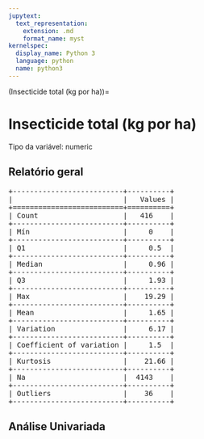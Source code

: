 ```yaml
--- 
jupytext:
  text_representation:
    extension: .md
    format_name: myst
kernelspec:
  display_name: Python 3
  language: python
  name: python3
---
```


(Insecticide total (kg por ha))= 

# Insecticide total (kg por ha)
Tipo da variável: numeric
## Relatório geral

<pre>
+--------------------------+----------+
|                          |   Values |
+==========================+==========+
| Count                    |   416    |
+--------------------------+----------+
| Mín                      |     0    |
+--------------------------+----------+
| Q1                       |     0.5  |
+--------------------------+----------+
| Median                   |     0.96 |
+--------------------------+----------+
| Q3                       |     1.93 |
+--------------------------+----------+
| Max                      |    19.29 |
+--------------------------+----------+
| Mean                     |     1.65 |
+--------------------------+----------+
| Variation                |     6.17 |
+--------------------------+----------+
| Coefficient of variation |     1.5  |
+--------------------------+----------+
| Kurtosis                 |    21.66 |
+--------------------------+----------+
| Na                       |  4143    |
+--------------------------+----------+
| Outliers                 |    36    |
+--------------------------+----------+
</pre>



## Análise Univariada

<div><script src="https://cdn.plot.ly/plotly-latest.min.js"></script><div class="plotly-graph-div" id="98109613-cc37-4a7e-a320-02c1e6999afb" style="height:370px; width:800px;"></div><script type="text/javascript">                                    window.PLOTLYENV=window.PLOTLYENV || {};                                    if (document.getElementById("98109613-cc37-4a7e-a320-02c1e6999afb")) {                    Plotly.newPlot(                        "98109613-cc37-4a7e-a320-02c1e6999afb",                        [{"boxmean": true, "boxpoints": false, "marker": {"color": "rgba(20, 36, 44, 0.7)", "outliercolor": "rgba(233, 75, 59, 1)"}, "name": "", "type": "box", "xaxis": "x", "y": [null, 1.5, null, null, null, null, 5.0, null, null, null, null, null, null, null, null, null, null, null, null, null, 0.12, null, null, null, null, 4.0, null, null, null, null, null, null, null, null, null, null, null, null, 0.06, null, null, null, null, null, null, 0.07675, null, 0.192, 0.75, null, null, null, 5.0, 0.5, 0.1, null, null, null, null, null, null, null, null, null, null, null, null, 5.0, null, null, 1.28, 0.5, 0.75, null, 0.899999999999999, 6.0, null, null, null, null, null, 0.5, null, null, null, null, null, null, null, 0.899999999999999, null, null, 0.102375, null, null, null, null, null, null, 0.000125, null, null, null, null, 0.064, null, null, null, null, null, null, null, null, null, null, 0.102375, null, null, null, null, null, null, null, null, null, 0.899999999999999, null, null, null, null, null, null, null, null, null, null, null, null, null, null, null, null, null, 0.089625, 6.1, null, 0.089625, null, null, null, 0.899999999999999, null, 0.192, null, null, null, null, null, null, 0.192, 0.899999999999999, null, 0.5, null, null, null, null, null, 0.064, 9.5, null, null, null, null, null, null, null, null, null, 0.5, null, null, null, null, null, null, 0.5, null, null, 2.6, null, null, 1.0, null, null, null, null, 1.2, null, null, null, null, null, null, null, null, null, null, null, 0.5, null, 0.5, 0.7, 0.064, null, null, null, null, 0.8, null, 2.0, null, null, null, 0.75, 6.0, null, null, null, null, null, 3.5, null, null, null, null, null, 0.7, 0.75, null, 1.0, null, null, null, null, null, null, null, 1.5, null, null, null, null, null, null, 0.899999999999999, null, null, null, null, null, 0.04, null, null, null, null, null, 7.0, 0.75, null, null, null, 4.5, null, null, null, null, null, null, null, null, null, null, null, null, null, null, null, null, null, null, null, 1.2, null, null, 0.089625, null, null, null, null, 0.8, null, 4.0, null, null, null, null, null, null, null, null, null, null, null, null, null, null, null, null, null, null, null, null, null, 0.899999999999999, null, null, null, null, null, 0.06, null, 0.899999999999999, null, null, 0.75, null, null, null, null, 5.0, null, null, 0.899999999999999, null, null, null, null, null, 0.8, null, null, 0.000125, null, null, null, null, null, null, null, null, 3.0, null, null, null, null, null, null, null, null, null, null, null, 0.64, null, null, null, null, null, null, null, null, null, null, null, null, null, 0.06, 1.2, null, null, null, null, null, 0.035, null, null, null, 0.153624999999999, null, null, 0.5, null, null, null, null, null, null, null, 0.02, null, null, null, null, null, null, 4.0, null, 0.000125, 5.0, null, null, null, null, null, 0.8, 0.07675, null, 0.5, null, null, 1.0, null, null, null, null, null, 0.5, null, null, null, null, null, null, null, null, null, 0.102375, 1.2, null, null, null, null, null, null, 3.5, 0.8, null, null, null, null, null, null, null, null, null, null, null, null, null, null, null, 0.8, null, null, null, null, null, null, null, 0.5, 0.07675, null, null, null, 0.08, null, null, null, null, 0.5, 0.102375, null, null, null, null, null, null, null, null, null, 0.5, null, 0.5, null, null, null, null, null, 0.064, null, null, null, 0.192, null, null, null, null, 1.0, null, null, null, null, null, null, 1.0, null, null, null, null, 0.153624999999999, 0.06, null, 0.07675, null, 0.5, null, null, 5.0, null, null, null, null, null, null, null, null, null, null, null, 1.0, null, null, null, null, null, null, null, null, null, null, null, null, null, null, null, null, null, null, null, 1.0, null, null, null, null, null, null, 0.5, 1.0, null, null, null, null, null, null, null, null, null, null, null, null, null, null, 0.02, null, null, 0.5, 0.02, 0.7, 0.899999999999999, null, 1.2, null, null, 0.153624999999999, null, null, null, null, null, null, 0.064, null, null, null, 0.02, null, null, null, 0.02, null, null, null, null, 0.064, null, null, null, null, null, null, null, null, null, null, null, null, null, null, 1.2, null, null, 0.75, null, null, null, null, null, 3.5, null, null, null, 0.8, 0.153624999999999, 1.1, null, null, null, null, 0.899999999999999, null, null, 1.0, null, 0.192, null, null, null, null, null, null, 0.95, 0.02, null, null, null, null, null, null, null, null, null, null, null, null, 0.55, null, null, 0.75, 0.899999999999999, null, null, null, null, null, null, null, 0.064, null, null, null, 0.899999999999999, null, null, 0.8, null, null, null, 5.0, null, null, null, null, null, null, null, 0.00599999999999999, null, null, 0.55, null, null, 1.0, null, null, null, 0.064, 0.899999999999999, null, 0.75, null, null, 5.0, null, 0.8, null, null, null, 0.8, null, null, null, null, null, null, null, null, null, null, null, null, null, null, null, null, null, null, 0.8, null, null, null, null, null, null, null, null, null, null, null, null, null, null, null, null, null, null, null, 0.5, 0.5, null, 1.1, null, 0.192, 0.000125, null, null, null, 0.75, null, null, null, 0.064, null, null, null, null, null, null, null, null, 1.5, null, 1.0, 0.5, null, null, 0.256, null, null, null, null, null, 0.05, null, null, null, null, null, 0.8, null, 6.0, null, null, null, null, 0.512, null, null, 4.0, 0.8, null, null, null, null, null, null, null, null, null, null, null, null, null, null, null, 0.064, null, null, null, null, null, null, null, null, null, null, 0.02, null, 5.0, null, null, null, null, null, null, null, null, null, null, null, null, null, 0.5, 0.75, 0.02, null, 0.899999999999999, null, null, null, null, null, null, 0.064, null, null, null, null, null, null, 1.0, null, null, null, null, 0.153624999999999, null, null, null, null, null, null, null, null, null, null, null, null, 0.899999999999999, null, null, null, null, null, null, null, null, 0.55, null, null, null, null, null, 0.153624999999999, null, null, null, null, null, null, 0.8, null, 1.0, null, 1.0, null, null, null, null, null, null, 0.6, 0.5, 0.75, null, 1.0, null, null, null, null, null, null, null, null, null, null, null, 0.55, null, null, null, null, null, null, null, null, null, null, 1.2, null, null, null, null, null, null, null, null, null, null, null, null, null, null, null, null, null, null, null, 1.2, null, 0.899999999999999, 0.000125, 2.56, null, 0.5, null, null, 0.75, 0.5, null, null, 0.05, null, null, 4.5, null, null, null, null, null, null, null, null, null, null, 0.8, null, null, null, null, null, null, null, null, null, null, null, null, null, null, 0.8, null, 0.8, null, null, null, null, null, null, null, null, null, 0.75, null, null, null, null, null, null, null, null, null, null, null, null, null, null, null, null, null, null, null, null, null, null, 0.5, null, null, null, null, null, null, null, null, null, null, null, null, null, null, null, null, null, 1.0, 6.0, 0.06, 0.064, null, 0.02, null, null, null, null, null, null, null, null, null, null, null, null, null, null, 0.8, null, null, 6.0, null, null, null, null, null, null, null, null, null, null, null, null, null, null, null, 0.000125, null, null, null, null, null, null, 0.899999999999999, null, null, 4.5, null, 0.65, null, null, null, 0.75, null, null, null, null, null, null, null, null, null, null, 0.5, null, null, null, null, null, null, null, null, null, null, null, 1.0, null, null, null, 0.5, null, null, null, null, null, null, null, null, null, null, null, null, null, null, null, null, null, null, null, null, null, 1.0, null, null, null, null, 1.2, null, null, null, null, null, 0.64, null, null, 0.899999999999999, null, null, null, null, null, 0.06, null, null, null, null, null, null, null, null, null, 0.045, null, null, null, null, null, null, null, 0.153624999999999, null, null, null, null, null, null, null, null, null, null, null, null, null, 5.0, 0.899999999999999, null, null, null, null, null, 0.02, null, null, null, null, null, null, null, null, null, 0.899999999999999, null, null, null, null, null, null, 0.000125, null, null, null, null, null, null, null, null, null, null, null, null, 5.0, null, null, null, 0.089625, null, null, null, null, null, null, null, null, null, null, null, null, null, null, 0.08, null, null, null, null, null, null, null, 0.8, null, null, 0.5, null, 0.75, null, null, null, null, null, null, null, null, null, null, null, 0.064, null, null, null, null, null, null, null, null, null, null, null, null, null, null, null, null, null, null, null, null, null, null, null, 0.064, null, null, null, null, 1.0, null, null, null, null, null, null, null, null, null, 0.899999999999999, null, null, null, null, null, null, 0.6, null, null, null, 7.0, 0.899999999999999, null, null, null, null, 1.0, null, null, 1.0, null, 0.045, null, null, null, null, null, 0.5, null, null, 6.0, null, null, null, null, null, null, null, null, null, null, null, null, null, null, null, null, null, 1.92904211484745, null, null, null, null, null, null, null, null, null, null, null, null, null, null, null, null, null, null, null, null, null, 1.92904211484745, 1.92904211484745, 1.92904211484745, null, null, null, 1.92904211484745, null, 1.92904211484745, null, 1.92904211484745, 1.92904211484745, null, 1.92904211484745, 1.92904211484745, null, null, null, 1.35032948039321, null, null, null, null, 1.92904211484745, null, 2.89356317227117, null, null, 1.92904211484745, null, 1.92904211484745, 1.92904211484745, null, null, null, null, null, null, 1.92904211484745, null, 1.7361379033627, 2.89356317227117, null, null, null, null, null, null, 1.92904211484745, 11.5742526890847, 11.5742526890847, 5.78712634454235, 4.24389265266439, 2.89356317227117, null, null, 2.89356317227117, 2.89356317227117, 2.89356317227117, 2.89356317227117, 2.89356317227117, 2.89356317227117, null, null, 2.89356317227117, 2.89356317227117, 2.89356317227117, 2.89356317227117, 0.25, null, null, null, 1.7361379033627, null, 1.7361379033627, null, null, null, null, null, null, null, null, null, null, null, null, null, 1.7361379033627, 1.7361379033627, 1.7361379033627, 1.54323369187796, null, null, null, null, null, null, null, null, null, null, null, null, null, null, null, null, 1.54323369187796, null, null, null, null, null, null, null, null, null, null, null, null, null, null, null, null, null, null, null, null, null, null, null, null, null, null, null, null, null, null, null, null, null, null, null, null, null, null, null, null, null, null, null, null, null, null, null, null, null, null, null, null, null, null, null, 1.92904211484745, null, 2.31485053781694, null, 1.54323369187796, null, null, null, null, null, null, null, null, null, null, null, null, null, 1.25, 1.25, null, null, null, null, null, null, null, null, null, null, null, null, null, null, null, null, null, 1.25, null, null, 3.75, null, null, null, null, null, null, null, null, null, 2.5, null, null, null, null, null, null, null, 2.31485053781694, 1.7361379033627, 1.83259000910507, null, 1.7361379033627, null, null, null, null, null, null, null, null, null, null, 1.63968579762033, 1.7361379033627, 1.92904211484745, 1.92904211484745, 1.92904211484745, 1.92904211484745, 1.92904211484745, null, null, null, null, null, null, null, null, null, null, null, 1.25, null, null, null, null, null, null, null, null, 1.92904211484745, null, null, 1.7361379033627, 1.7361379033627, 1.7361379033627, 1.7361379033627, null, 15.4323369187796, 18.5188043025355, null, 1.1875, 19.2904211484745, 3.8580842296949, 18.3259000910508, 5.78712634454235, 2.99154211484745, null, null, null, 1.63968579762033, 1.92904211484745, 1.92904211484745, null, null, 1.54323369187796, 1.92904211484745, null, null, null, null, null, 1.7361379033627, 1.92904211484745, null, 1.92904211484745, 1.92904211484745, 1.92904211484745, 1.92904211484745, null, null, null, 1.92904211484745, null, null, null, null, null, null, null, null, null, null, null, null, null, null, null, null, null, null, null, null, 2.5, null, null, null, null, null, null, null, null, null, null, null, null, null, 2.5, null, null, null, null, null, null, null, null, null, null, null, 1.7361379033627, null, null, null, null, 1.92904211484745, 1.92904211484745, 1.92904211484745, null, null, null, null, null, null, null, null, null, null, null, null, null, null, null, null, null, null, null, null, null, null, null, null, null, null, null, null, null, null, null, null, null, null, null, null, null, null, null, null, null, null, null, null, null, null, null, null, null, null, null, null, null, null, 1.7361379033627, null, null, null, null, null, null, null, null, 0.964521057423726, null, null, null, 1.08952105742372, null, null, null, null, null, 0.964521057423726, null, null, null, null, null, null, null, null, null, null, null, null, null, null, null, null, null, null, null, 1.7361379033627, 1.92904211484745, 1.25, null, 0.125, null, 1.92904211484745, null, null, null, null, null, null, null, null, null, 1.54323369187796, null, 1.63968579762033, 0.125, null, null, null, null, null, null, null, null, null, null, null, null, null, null, null, 0.964521057423726, 0.964521057423726, null, null, null, null, null, null, null, 0.25, null, null, null, null, 0.964521057423726, 0.964521057423726, 0.964521057423726, null, null, null, null, null, null, null, null, null, null, null, null, null, null, 0.964521057423726, null, null, null, null, null, 0.964521057423726, 0.964521057423726, null, null, null, null, null, null, null, null, null, null, null, null, null, null, null, null, null, null, null, null, null, null, null, null, null, null, 0.964521057423726, null, null, null, null, null, null, null, null, null, null, null, null, null, null, null, null, null, null, null, null, null, null, null, null, null, null, null, null, null, null, null, null, null, null, null, null, null, null, null, null, null, null, null, null, null, null, null, null, null, null, null, null, null, 1.35032948039321, 0.15, 0.15, 1.35032948039321, 1.35032948039321, 2.31485053781694, null, null, 1.7361379033627, null, null, 0.964521057423726, null, null, null, null, null, null, null, null, null, null, null, null, null, null, null, null, null, null, null, null, null, null, null, null, null, 1.7361379033627, null, null, null, null, 1.92904211484745, null, 1.92904211484745, null, null, null, null, null, null, null, null, null, null, 0.964521057423726, 1.7361379033627, null, 0.964521057423726, 0.964521057423726, null, null, null, 1.54323369187796, null, null, null, null, null, null, null, null, null, null, null, null, null, null, null, null, null, null, null, null, null, null, null, null, 1.54323369187796, null, null, 1.54323369187796, null, 1.92904211484745, 1.0, null, 1.92904211484745, 1.0, null, null, null, null, null, null, 1.54323369187796, null, null, null, null, null, 1.54323369187796, null, 1.1875, null, null, null, null, null, null, null, null, null, null, null, null, null, null, null, null, null, null, null, null, null, null, null, null, null, null, null, null, null, null, null, null, null, null, null, null, null, null, null, null, null, null, null, null, null, null, null, null, null, null, null, null, null, null, null, null, null, null, null, null, null, null, null, null, null, null, null, null, null, null, null, null, null, null, null, null, null, null, null, null, null, null, null, null, null, null, null, null, null, null, null, null, null, null, null, null, null, null, null, null, null, null, null, null, null, null, null, null, null, null, null, null, null, null, null, null, null, null, null, null, null, null, null, null, null, null, null, null, null, null, null, null, null, null, null, null, null, null, null, null, null, null, null, null, null, null, null, null, null, null, null, null, null, null, null, null, null, null, null, null, null, null, null, null, null, null, null, null, null, null, null, null, null, null, null, null, null, null, null, null, null, null, null, null, null, null, null, null, 1.54323369187796, null, null, null, null, null, null, null, null, null, null, null, null, null, null, null, null, null, null, null, null, 0.25, null, null, null, null, null, null, null, null, null, null, null, null, null, null, null, null, null, null, null, null, null, null, null, null, null, null, null, null, null, null, null, null, null, null, null, null, null, null, null, null, null, null, null, null, null, null, null, null, null, null, null, null, null, null, null, null, null, null, null, null, null, null, null, null, null, null, null, null, null, null, null, null, null, null, null, null, null, null, null, null, null, null, null, null, null, null, null, null, null, null, null, null, null, null, null, null, null, null, null, null, null, null, null, null, null, null, null, null, null, null, null, null, null, null, null, null, null, null, null, null, null, null, null, null, null, null, null, null, null, null, null, null, null, null, null, null, null, null, null, null, null, null, null, null, null, null, null, null, null, null, null, null, null, null, null, null, null, null, null, null, null, null, null, null, null, null, null, null, null, null, null, null, null, null, null, null, null, null, null, null, null, null, null, null, null, null, null, null, 1.7361379033627, null, null, null, null, null, null, null, null, null, null, null, null, null, null, null, null, null, null, null, null, null, null, null, null, null, null, null, null, null, null, null, null, null, null, null, null, null, null, null, null, null, null, null, null, null, null, 0.15, 1.54323369187796, 0.125, 0.15, 0.125, 0.15, 0.125, null, null, null, null, null, null, null, null, null, null, null, null, null, null, null, null, null, null, null, null, null, null, null, null, null, null, null, null, null, null, null, null, null, null, null, null, null, null, null, null, null, null, null, null, null, null, null, null, null, null, null, null, null, null, null, null, null, null, null, null, null, null, null, null, null, null, null, null, null, null, null, null, null, null, null, null, null, null, null, null, null, null, null, null, null, null, null, null, null, null, null, null, null, null, null, null, null, null, null, null, null, null, null, null, null, null, null, null, null, null, null, null, null, null, null, null, null, null, null, 1.7361379033627, null, null, 1.54323369187796, null, null, null, null, null, null, null, null, null, null, null, null, null, 1.63968579762033, null, null, null, null, null, null, null, null, null, null, null, null, null, null, null, null, null, null, null, null, null, null, null, null, null, null, null, null, null, null, null, null, null, null, null, null, null, null, null, null, null, null, null, null, null, null, null, null, null, null, null, null, null, null, null, null, null, null, null, null, null, null, null, null, null, null, null, null, null, null, null, null, null, null, null, null, null, null, null, null, null, null, null, null, null, null, null, null, null, null, null, null, null, null, null, null, null, null, null, null, null, null, null, null, null, null, null, null, null, null, null, null, null, null, null, null, null, null, null, null, null, null, null, null, null, null, null, null, null, null, null, null, null, null, null, null, null, null, null, null, null, null, null, null, null, null, null, null, null, null, null, null, null, null, null, null, null, null, null, null, null, null, null, null, null, null, null, null, null, null, null, null, null, null, null, null, null, null, null, null, null, null, null, null, null, null, null, null, null, null, null, null, null, null, null, null, null, null, null, null, null, 0.125, null, null, null, null, null, 0.125, 0.125, 0.125, 0.125, null, null, null, null, null, null, null, null, null, null, null, null, 1.92904211484745, null, null, null, null, null, null, null, null, null, null, null, null, null, null, null, null, null, null, null, null, null, null, null, null, null, null, null, null, null, null, null, null, null, null, null, null, null, null, null, null, null, null, null, null, null, null, null, null, null, null, null, null, null, null, null, null, null, null, null, null, null, null, null, null, null, null, null, null, null, null, null, 0.125, null, null, null, null, null, null, null, null, null, null, null, null, null, null, null, null, null, null, null, null, null, null, null, null, null, null, null, null, null, null, null, null, null, null, null, null, null, null, null, null, null, null, null, null, null, null, null, null, null, 1.7361379033627, null, null, null, null, null, null, null, null, null, 0.1375, 0.1375, null, 0.1375, 0.1375, null, null, null, null, null, 13.75, 13.75, 13.75, null, null, null, null, null, null, null, null, null, null, null, null, null, null, null, null, null, null, null, null, null, null, null, null, null, null, null, null, null, null, null, null, null, null, null, null, null, null, null, null, null, null, null, null, null, null, null, null, null, null, null, null, null, null, null, null, null, null, null, null, null, null, null, null, null, null, null, null, null, null, null, null, null, null, null, null, null, null, null, null, null, null, null, null, null, null, null, null, null, null, null, null, null, null, null, null, null, null, null, null, null, null, null, null, null, null, null, null, null, null, null, null, null, null, null, null, null, null, null, null, null, null, null, null, null, null, null, null, null, null, null, null, null, null, null, null, null, null, null, null, null, null, null, null, null, null, null, null, null, null, null, null, null, null, null, null, null, null, null, null, null, null, null, null, null, null, null, null, null, null, null, null, null, null, null, null, null, null, null, null, null, null, null, null, null, null, null, null, null, null, null, null, null, null, null, null, null, null, null, null, null, null, null, null, null, null, null, null, null, null, null, null, null, null, null, null, null, null, null, null, null, null, null, null, null, null, null, null, null, null, null, null, null, null, null, null, null, null, null, null, null, null, null, null, null, null, null, null, null, null, null, null, null, null, null, null, null, null, null, null, null, null, null, null, null, null, null, null, null, null, null, null, null, null, null, null, null, null, null, null, null, null, null, null, null, null, null, null, null, null, null, null, null, null, null, null, null, null, null, null, null, null, null, null, null, null, null, null, null, null, null, null, null, null, null, null, null, null, null, null, null, null, null, null, null, null, null, null, null, null, null, null, null, null, null, null, null, null, null, null, null, null, null, null, null, null, null, null, null, null, null, null, null, null, null, null, null, null, null, null, null, null, null, null, null, null, null, null, null, null, null, null, null, null, null, null, null, null, null, null, null, null, null, null, null, null, null, null, null, null, null, null, null, null, null, null, null, null, null, null, null, null, null, null, null, null, null, null, null, null, null, null, null, null, null, null, null, null, null, null, null, null, null, null, null, null, null, null, null, null, null, null, null, null, null, null, null, null, null, null, null, null, null, null, null, null, null, null, null, null, null, null, null, null, null, null, null, null, null, null, null, null, null, null, null, null, null, null, null, null, null, null, null, null, null, null, null, null, null, null, null, null, null, null, null, null, null, null, null, null, null, null, null, null, null, null, null, null, null, null, null, null, null, null, null, null, null, null, null, null, null, null, null, null, null, null, null, null, null, null, null, null, null, null, null, null, null, null, null, null, null, null, null, null, null, null, null, null, null, null, null, null, null, null, null, null, null, null, null, null, null, null, null, null, null, null, null, null, null, null, null, null, null, null, null, null, null, null, null, null, null, null, null, null, null, null, null, null, null, null, null, null, null, null, null, null, null, null, null, null, null, null, null, null, null, null, null, null, null, null, null, null, null, null, null, null, null, null, null, null, null, null, null, null, null, null, null, null, null, null, null, null, null, null, null, null, null, null, null, null, null, null, null, null, null, null, null, null, null, null, null, null, null, null, null, null, null, null, null, null, null, null, null, null, null, null, null, null, null, null, null, null, null, null, null, null, null, null, null, null, null, null, null, null, null, null, null, null, null, null, null, null, null, null, null, null, null, null, null, null, null, null, null, null, null, null, null, null, null, null, null, null, null, null, null, null, null, null, null, null, null, null, null, null, null, null, null, null, null, null, null, null, null, null, null, null, null, null, null, null, null, null, null, null, null, null, null, null, null, null, null, null, null, null, null, null, null, null, null, null, null, null, null, null, null, null, null, null, null, null, null, null, null, null, null, null, null, null, null, null, null, null, null, null, null, null, null, null, null, null, null, null, null, null, null, null, null, null, null, null, null, null, null, null, null, null, null, null, null, null, null, null, null, null, null, null, null, null, null, null, null, null, null, null, null, null, null, null, null, null, null, null, null, null, null, null, null, null, null, null, null, null, null, null, null, null, null, null, null, null, null, null, null, null, null, null, null, null, null, null, null, null, null, null, null, null, null, null, null, null, null, null, null, null, null, null, null, null, null, null, null, null, null, null, null, null, null, null, null, null, null, null, null, null, null, null, null, null, null, null, null, null, null, null, null, null, null, null, null, null, null, null, null, null, null, null, null, null, null, null, null, null, null, null, null, null, null, null, null, null, null, null, null, null, null, null, null, null, null, null, null, null, null, null, null, null, null, null, null, null, null, null, null, null, null, null, null, null, null, null, null, null, null, null, null, null, null, null, null, null, null, null, null, null, null, null, null, null, null, null, null, null, null, null, null, null, null, null, null, null, null, null, null, null, null, null, null, null, null, null, null, null, null, null, null, null, null, null, null, null, null, null, null, null, null, null, null, null, null, null, null, null, null, null, null, null, null, null, null, null, null, null, null, null, null, null, null, null, null, null, null, null, null, null, null, null, null, null, null, null, null, null, null, null, null, null, null, null, null, null, null, null, null, null, null, null, null, null, null, null, null, null, null, null, null, null, null, null, null, null, null, null, null, null, null, null, null, null, null, null, null, null, null, null, null, null, null, null, null, null, null, null, null, null, null, null, null, null, null, null, null, null, null, null, null, null, null, null, null, null, null, null, null, null, null, null, null, null, null, null, null, null, null, null, null, null, null, null, null, null, null, null, null, null, null, null, null, null, null, null, null, null, null, null, null, null, null, null, null, null, null, null, null, null, null, null, null, null, null, null, null, null, null, null, null, null, null, null, null, null, null, null, null, null, null, null, null, null, null, null, null, null, null, null, null, null, null, null, null, null, null, null, null, null, null, null, null, null, null, null, null, null, null, null, null, null, null, null, null, null, null, null, null, null, null, null, null, null, null, null, null, null, null, null, null, null, null, null, null, null, null, null, null, null, null, null, null, null, null, null, null, null, null, null, null, null, null, null, null, null, null, null, null, null, null, null, null, null, null, null, null, null, null, null, null, null, null, null, null, null, null, null, null, null, null, null, null, null, null, null, null, null, null, null, null, null, null, null, null, null, null, null, null, null, null, null, null, null, null, null, null, null, null, null, null, null, null, null, null, null, null, null, null, null, null, null, null, null, null, null, null, null, null, null, null, null, null, null, null, null, null, null, null, null, null, null, null, null, null, null, null, null, null, null, null, null, null, null, null, null, null, null, null, null, null, null, null, null, null, null, null, null, null, null, null, null, null, null, null, null, null, null, null, null, null, null, null, null, null, null, null, null, null, null, null, null, null, null, null, null, null, null, null, null, null, null, null, null, null, null, null, null, null, null, null, null, null, null, null, null, null, null, null, null, null, null, null, null, null, null, null, null, null, null, null, null, null, null, null, null, null, null, null, null, null, null, null, null, null, null, null, null, null, null, null, null, null, null, null, null, null], "yaxis": "y"}, {"marker": {"color": "rgba(20, 36, 44, 0.7)"}, "name": "", "points": false, "type": "violin", "xaxis": "x2", "y": [null, 1.5, null, null, null, null, 5.0, null, null, null, null, null, null, null, null, null, null, null, null, null, 0.12, null, null, null, null, 4.0, null, null, null, null, null, null, null, null, null, null, null, null, 0.06, null, null, null, null, null, null, 0.07675, null, 0.192, 0.75, null, null, null, 5.0, 0.5, 0.1, null, null, null, null, null, null, null, null, null, null, null, null, 5.0, null, null, 1.28, 0.5, 0.75, null, 0.899999999999999, 6.0, null, null, null, null, null, 0.5, null, null, null, null, null, null, null, 0.899999999999999, null, null, 0.102375, null, null, null, null, null, null, 0.000125, null, null, null, null, 0.064, null, null, null, null, null, null, null, null, null, null, 0.102375, null, null, null, null, null, null, null, null, null, 0.899999999999999, null, null, null, null, null, null, null, null, null, null, null, null, null, null, null, null, null, 0.089625, 6.1, null, 0.089625, null, null, null, 0.899999999999999, null, 0.192, null, null, null, null, null, null, 0.192, 0.899999999999999, null, 0.5, null, null, null, null, null, 0.064, 9.5, null, null, null, null, null, null, null, null, null, 0.5, null, null, null, null, null, null, 0.5, null, null, 2.6, null, null, 1.0, null, null, null, null, 1.2, null, null, null, null, null, null, null, null, null, null, null, 0.5, null, 0.5, 0.7, 0.064, null, null, null, null, 0.8, null, 2.0, null, null, null, 0.75, 6.0, null, null, null, null, null, 3.5, null, null, null, null, null, 0.7, 0.75, null, 1.0, null, null, null, null, null, null, null, 1.5, null, null, null, null, null, null, 0.899999999999999, null, null, null, null, null, 0.04, null, null, null, null, null, 7.0, 0.75, null, null, null, 4.5, null, null, null, null, null, null, null, null, null, null, null, null, null, null, null, null, null, null, null, 1.2, null, null, 0.089625, null, null, null, null, 0.8, null, 4.0, null, null, null, null, null, null, null, null, null, null, null, null, null, null, null, null, null, null, null, null, null, 0.899999999999999, null, null, null, null, null, 0.06, null, 0.899999999999999, null, null, 0.75, null, null, null, null, 5.0, null, null, 0.899999999999999, null, null, null, null, null, 0.8, null, null, 0.000125, null, null, null, null, null, null, null, null, 3.0, null, null, null, null, null, null, null, null, null, null, null, 0.64, null, null, null, null, null, null, null, null, null, null, null, null, null, 0.06, 1.2, null, null, null, null, null, 0.035, null, null, null, 0.153624999999999, null, null, 0.5, null, null, null, null, null, null, null, 0.02, null, null, null, null, null, null, 4.0, null, 0.000125, 5.0, null, null, null, null, null, 0.8, 0.07675, null, 0.5, null, null, 1.0, null, null, null, null, null, 0.5, null, null, null, null, null, null, null, null, null, 0.102375, 1.2, null, null, null, null, null, null, 3.5, 0.8, null, null, null, null, null, null, null, null, null, null, null, null, null, null, null, 0.8, null, null, null, null, null, null, null, 0.5, 0.07675, null, null, null, 0.08, null, null, null, null, 0.5, 0.102375, null, null, null, null, null, null, null, null, null, 0.5, null, 0.5, null, null, null, null, null, 0.064, null, null, null, 0.192, null, null, null, null, 1.0, null, null, null, null, null, null, 1.0, null, null, null, null, 0.153624999999999, 0.06, null, 0.07675, null, 0.5, null, null, 5.0, null, null, null, null, null, null, null, null, null, null, null, 1.0, null, null, null, null, null, null, null, null, null, null, null, null, null, null, null, null, null, null, null, 1.0, null, null, null, null, null, null, 0.5, 1.0, null, null, null, null, null, null, null, null, null, null, null, null, null, null, 0.02, null, null, 0.5, 0.02, 0.7, 0.899999999999999, null, 1.2, null, null, 0.153624999999999, null, null, null, null, null, null, 0.064, null, null, null, 0.02, null, null, null, 0.02, null, null, null, null, 0.064, null, null, null, null, null, null, null, null, null, null, null, null, null, null, 1.2, null, null, 0.75, null, null, null, null, null, 3.5, null, null, null, 0.8, 0.153624999999999, 1.1, null, null, null, null, 0.899999999999999, null, null, 1.0, null, 0.192, null, null, null, null, null, null, 0.95, 0.02, null, null, null, null, null, null, null, null, null, null, null, null, 0.55, null, null, 0.75, 0.899999999999999, null, null, null, null, null, null, null, 0.064, null, null, null, 0.899999999999999, null, null, 0.8, null, null, null, 5.0, null, null, null, null, null, null, null, 0.00599999999999999, null, null, 0.55, null, null, 1.0, null, null, null, 0.064, 0.899999999999999, null, 0.75, null, null, 5.0, null, 0.8, null, null, null, 0.8, null, null, null, null, null, null, null, null, null, null, null, null, null, null, null, null, null, null, 0.8, null, null, null, null, null, null, null, null, null, null, null, null, null, null, null, null, null, null, null, 0.5, 0.5, null, 1.1, null, 0.192, 0.000125, null, null, null, 0.75, null, null, null, 0.064, null, null, null, null, null, null, null, null, 1.5, null, 1.0, 0.5, null, null, 0.256, null, null, null, null, null, 0.05, null, null, null, null, null, 0.8, null, 6.0, null, null, null, null, 0.512, null, null, 4.0, 0.8, null, null, null, null, null, null, null, null, null, null, null, null, null, null, null, 0.064, null, null, null, null, null, null, null, null, null, null, 0.02, null, 5.0, null, null, null, null, null, null, null, null, null, null, null, null, null, 0.5, 0.75, 0.02, null, 0.899999999999999, null, null, null, null, null, null, 0.064, null, null, null, null, null, null, 1.0, null, null, null, null, 0.153624999999999, null, null, null, null, null, null, null, null, null, null, null, null, 0.899999999999999, null, null, null, null, null, null, null, null, 0.55, null, null, null, null, null, 0.153624999999999, null, null, null, null, null, null, 0.8, null, 1.0, null, 1.0, null, null, null, null, null, null, 0.6, 0.5, 0.75, null, 1.0, null, null, null, null, null, null, null, null, null, null, null, 0.55, null, null, null, null, null, null, null, null, null, null, 1.2, null, null, null, null, null, null, null, null, null, null, null, null, null, null, null, null, null, null, null, 1.2, null, 0.899999999999999, 0.000125, 2.56, null, 0.5, null, null, 0.75, 0.5, null, null, 0.05, null, null, 4.5, null, null, null, null, null, null, null, null, null, null, 0.8, null, null, null, null, null, null, null, null, null, null, null, null, null, null, 0.8, null, 0.8, null, null, null, null, null, null, null, null, null, 0.75, null, null, null, null, null, null, null, null, null, null, null, null, null, null, null, null, null, null, null, null, null, null, 0.5, null, null, null, null, null, null, null, null, null, null, null, null, null, null, null, null, null, 1.0, 6.0, 0.06, 0.064, null, 0.02, null, null, null, null, null, null, null, null, null, null, null, null, null, null, 0.8, null, null, 6.0, null, null, null, null, null, null, null, null, null, null, null, null, null, null, null, 0.000125, null, null, null, null, null, null, 0.899999999999999, null, null, 4.5, null, 0.65, null, null, null, 0.75, null, null, null, null, null, null, null, null, null, null, 0.5, null, null, null, null, null, null, null, null, null, null, null, 1.0, null, null, null, 0.5, null, null, null, null, null, null, null, null, null, null, null, null, null, null, null, null, null, null, null, null, null, 1.0, null, null, null, null, 1.2, null, null, null, null, null, 0.64, null, null, 0.899999999999999, null, null, null, null, null, 0.06, null, null, null, null, null, null, null, null, null, 0.045, null, null, null, null, null, null, null, 0.153624999999999, null, null, null, null, null, null, null, null, null, null, null, null, null, 5.0, 0.899999999999999, null, null, null, null, null, 0.02, null, null, null, null, null, null, null, null, null, 0.899999999999999, null, null, null, null, null, null, 0.000125, null, null, null, null, null, null, null, null, null, null, null, null, 5.0, null, null, null, 0.089625, null, null, null, null, null, null, null, null, null, null, null, null, null, null, 0.08, null, null, null, null, null, null, null, 0.8, null, null, 0.5, null, 0.75, null, null, null, null, null, null, null, null, null, null, null, 0.064, null, null, null, null, null, null, null, null, null, null, null, null, null, null, null, null, null, null, null, null, null, null, null, 0.064, null, null, null, null, 1.0, null, null, null, null, null, null, null, null, null, 0.899999999999999, null, null, null, null, null, null, 0.6, null, null, null, 7.0, 0.899999999999999, null, null, null, null, 1.0, null, null, 1.0, null, 0.045, null, null, null, null, null, 0.5, null, null, 6.0, null, null, null, null, null, null, null, null, null, null, null, null, null, null, null, null, null, 1.92904211484745, null, null, null, null, null, null, null, null, null, null, null, null, null, null, null, null, null, null, null, null, null, 1.92904211484745, 1.92904211484745, 1.92904211484745, null, null, null, 1.92904211484745, null, 1.92904211484745, null, 1.92904211484745, 1.92904211484745, null, 1.92904211484745, 1.92904211484745, null, null, null, 1.35032948039321, null, null, null, null, 1.92904211484745, null, 2.89356317227117, null, null, 1.92904211484745, null, 1.92904211484745, 1.92904211484745, null, null, null, null, null, null, 1.92904211484745, null, 1.7361379033627, 2.89356317227117, null, null, null, null, null, null, 1.92904211484745, 11.5742526890847, 11.5742526890847, 5.78712634454235, 4.24389265266439, 2.89356317227117, null, null, 2.89356317227117, 2.89356317227117, 2.89356317227117, 2.89356317227117, 2.89356317227117, 2.89356317227117, null, null, 2.89356317227117, 2.89356317227117, 2.89356317227117, 2.89356317227117, 0.25, null, null, null, 1.7361379033627, null, 1.7361379033627, null, null, null, null, null, null, null, null, null, null, null, null, null, 1.7361379033627, 1.7361379033627, 1.7361379033627, 1.54323369187796, null, null, null, null, null, null, null, null, null, null, null, null, null, null, null, null, 1.54323369187796, null, null, null, null, null, null, null, null, null, null, null, null, null, null, null, null, null, null, null, null, null, null, null, null, null, null, null, null, null, null, null, null, null, null, null, null, null, null, null, null, null, null, null, null, null, null, null, null, null, null, null, null, null, null, null, 1.92904211484745, null, 2.31485053781694, null, 1.54323369187796, null, null, null, null, null, null, null, null, null, null, null, null, null, 1.25, 1.25, null, null, null, null, null, null, null, null, null, null, null, null, null, null, null, null, null, 1.25, null, null, 3.75, null, null, null, null, null, null, null, null, null, 2.5, null, null, null, null, null, null, null, 2.31485053781694, 1.7361379033627, 1.83259000910507, null, 1.7361379033627, null, null, null, null, null, null, null, null, null, null, 1.63968579762033, 1.7361379033627, 1.92904211484745, 1.92904211484745, 1.92904211484745, 1.92904211484745, 1.92904211484745, null, null, null, null, null, null, null, null, null, null, null, 1.25, null, null, null, null, null, null, null, null, 1.92904211484745, null, null, 1.7361379033627, 1.7361379033627, 1.7361379033627, 1.7361379033627, null, 15.4323369187796, 18.5188043025355, null, 1.1875, 19.2904211484745, 3.8580842296949, 18.3259000910508, 5.78712634454235, 2.99154211484745, null, null, null, 1.63968579762033, 1.92904211484745, 1.92904211484745, null, null, 1.54323369187796, 1.92904211484745, null, null, null, null, null, 1.7361379033627, 1.92904211484745, null, 1.92904211484745, 1.92904211484745, 1.92904211484745, 1.92904211484745, null, null, null, 1.92904211484745, null, null, null, null, null, null, null, null, null, null, null, null, null, null, null, null, null, null, null, null, 2.5, null, null, null, null, null, null, null, null, null, null, null, null, null, 2.5, null, null, null, null, null, null, null, null, null, null, null, 1.7361379033627, null, null, null, null, 1.92904211484745, 1.92904211484745, 1.92904211484745, null, null, null, null, null, null, null, null, null, null, null, null, null, null, null, null, null, null, null, null, null, null, null, null, null, null, null, null, null, null, null, null, null, null, null, null, null, null, null, null, null, null, null, null, null, null, null, null, null, null, null, null, null, null, 1.7361379033627, null, null, null, null, null, null, null, null, 0.964521057423726, null, null, null, 1.08952105742372, null, null, null, null, null, 0.964521057423726, null, null, null, null, null, null, null, null, null, null, null, null, null, null, null, null, null, null, null, 1.7361379033627, 1.92904211484745, 1.25, null, 0.125, null, 1.92904211484745, null, null, null, null, null, null, null, null, null, 1.54323369187796, null, 1.63968579762033, 0.125, null, null, null, null, null, null, null, null, null, null, null, null, null, null, null, 0.964521057423726, 0.964521057423726, null, null, null, null, null, null, null, 0.25, null, null, null, null, 0.964521057423726, 0.964521057423726, 0.964521057423726, null, null, null, null, null, null, null, null, null, null, null, null, null, null, 0.964521057423726, null, null, null, null, null, 0.964521057423726, 0.964521057423726, null, null, null, null, null, null, null, null, null, null, null, null, null, null, null, null, null, null, null, null, null, null, null, null, null, null, 0.964521057423726, null, null, null, null, null, null, null, null, null, null, null, null, null, null, null, null, null, null, null, null, null, null, null, null, null, null, null, null, null, null, null, null, null, null, null, null, null, null, null, null, null, null, null, null, null, null, null, null, null, null, null, null, null, 1.35032948039321, 0.15, 0.15, 1.35032948039321, 1.35032948039321, 2.31485053781694, null, null, 1.7361379033627, null, null, 0.964521057423726, null, null, null, null, null, null, null, null, null, null, null, null, null, null, null, null, null, null, null, null, null, null, null, null, null, 1.7361379033627, null, null, null, null, 1.92904211484745, null, 1.92904211484745, null, null, null, null, null, null, null, null, null, null, 0.964521057423726, 1.7361379033627, null, 0.964521057423726, 0.964521057423726, null, null, null, 1.54323369187796, null, null, null, null, null, null, null, null, null, null, null, null, null, null, null, null, null, null, null, null, null, null, null, null, 1.54323369187796, null, null, 1.54323369187796, null, 1.92904211484745, 1.0, null, 1.92904211484745, 1.0, null, null, null, null, null, null, 1.54323369187796, null, null, null, null, null, 1.54323369187796, null, 1.1875, null, null, null, null, null, null, null, null, null, null, null, null, null, null, null, null, null, null, null, null, null, null, null, null, null, null, null, null, null, null, null, null, null, null, null, null, null, null, null, null, null, null, null, null, null, null, null, null, null, null, null, null, null, null, null, null, null, null, null, null, null, null, null, null, null, null, null, null, null, null, null, null, null, null, null, null, null, null, null, null, null, null, null, null, null, null, null, null, null, null, null, null, null, null, null, null, null, null, null, null, null, null, null, null, null, null, null, null, null, null, null, null, null, null, null, null, null, null, null, null, null, null, null, null, null, null, null, null, null, null, null, null, null, null, null, null, null, null, null, null, null, null, null, null, null, null, null, null, null, null, null, null, null, null, null, null, null, null, null, null, null, null, null, null, null, null, null, null, null, null, null, null, null, null, null, null, null, null, null, null, null, null, null, null, null, null, null, null, 1.54323369187796, null, null, null, null, null, null, null, null, null, null, null, null, null, null, null, null, null, null, null, null, 0.25, null, null, null, null, null, null, null, null, null, null, null, null, null, null, null, null, null, null, null, null, null, null, null, null, null, null, null, null, null, null, null, null, null, null, null, null, null, null, null, null, null, null, null, null, null, null, null, null, null, null, null, null, null, null, null, null, null, null, null, null, null, null, null, null, null, null, null, null, null, null, null, null, null, null, null, null, null, null, null, null, null, null, null, null, null, null, null, null, null, null, null, null, null, null, null, null, null, null, null, null, null, null, null, null, null, null, null, null, null, null, null, null, null, null, null, null, null, null, null, null, null, null, null, null, null, null, null, null, null, null, null, null, null, null, null, null, null, null, null, null, null, null, null, null, null, null, null, null, null, null, null, null, null, null, null, null, null, null, null, null, null, null, null, null, null, null, null, null, null, null, null, null, null, null, null, null, null, null, null, null, null, null, null, null, null, null, null, null, 1.7361379033627, null, null, null, null, null, null, null, null, null, null, null, null, null, null, null, null, null, null, null, null, null, null, null, null, null, null, null, null, null, null, null, null, null, null, null, null, null, null, null, null, null, null, null, null, null, null, 0.15, 1.54323369187796, 0.125, 0.15, 0.125, 0.15, 0.125, null, null, null, null, null, null, null, null, null, null, null, null, null, null, null, null, null, null, null, null, null, null, null, null, null, null, null, null, null, null, null, null, null, null, null, null, null, null, null, null, null, null, null, null, null, null, null, null, null, null, null, null, null, null, null, null, null, null, null, null, null, null, null, null, null, null, null, null, null, null, null, null, null, null, null, null, null, null, null, null, null, null, null, null, null, null, null, null, null, null, null, null, null, null, null, null, null, null, null, null, null, null, null, null, null, null, null, null, null, null, null, null, null, null, null, null, null, null, null, 1.7361379033627, null, null, 1.54323369187796, null, null, null, null, null, null, null, null, null, null, null, null, null, 1.63968579762033, null, null, null, null, null, null, null, null, null, null, null, null, null, null, null, null, null, null, null, null, null, null, null, null, null, null, null, null, null, null, null, null, null, null, null, null, null, null, null, null, null, null, null, null, null, null, null, null, null, null, null, null, null, null, null, null, null, null, null, null, null, null, null, null, null, null, null, null, null, null, null, null, null, null, null, null, null, null, null, null, null, null, null, null, null, null, null, null, null, null, null, null, null, null, null, null, null, null, null, null, null, null, null, null, null, null, null, null, null, null, null, null, null, null, null, null, null, null, null, null, null, null, null, null, null, null, null, null, null, null, null, null, null, null, null, null, null, null, null, null, null, null, null, null, null, null, null, null, null, null, null, null, null, null, null, null, null, null, null, null, null, null, null, null, null, null, null, null, null, null, null, null, null, null, null, null, null, null, null, null, null, null, null, null, null, null, null, null, null, null, null, null, null, null, null, null, null, null, null, null, null, 0.125, null, null, null, null, null, 0.125, 0.125, 0.125, 0.125, null, null, null, null, null, null, null, null, null, null, null, null, 1.92904211484745, null, null, null, null, null, null, null, null, null, null, null, null, null, null, null, null, null, null, null, null, null, null, null, null, null, null, null, null, null, null, null, null, null, null, null, null, null, null, null, null, null, null, null, null, null, null, null, null, null, null, null, null, null, null, null, null, null, null, null, null, null, null, null, null, null, null, null, null, null, null, null, 0.125, null, null, null, null, null, null, null, null, null, null, null, null, null, null, null, null, null, null, null, null, null, null, null, null, null, null, null, null, null, null, null, null, null, null, null, null, null, null, null, null, null, null, null, null, null, null, null, null, null, 1.7361379033627, null, null, null, null, null, null, null, null, null, 0.1375, 0.1375, null, 0.1375, 0.1375, null, null, null, null, null, 13.75, 13.75, 13.75, null, null, null, null, null, null, null, null, null, null, null, null, null, null, null, null, null, null, null, null, null, null, null, null, null, null, null, null, null, null, null, null, null, null, null, null, null, null, null, null, null, null, null, null, null, null, null, null, null, null, null, null, null, null, null, null, null, null, null, null, null, null, null, null, null, null, null, null, null, null, null, null, null, null, null, null, null, null, null, null, null, null, null, null, null, null, null, null, null, null, null, null, null, null, null, null, null, null, null, null, null, null, null, null, null, null, null, null, null, null, null, null, null, null, null, null, null, null, null, null, null, null, null, null, null, null, null, null, null, null, null, null, null, null, null, null, null, null, null, null, null, null, null, null, null, null, null, null, null, null, null, null, null, null, null, null, null, null, null, null, null, null, null, null, null, null, null, null, null, null, null, null, null, null, null, null, null, null, null, null, null, null, null, null, null, null, null, null, null, null, null, null, null, null, null, null, null, null, null, null, null, null, null, null, null, null, null, null, null, null, null, null, null, null, null, null, null, null, null, null, null, null, null, null, null, null, null, null, null, null, null, null, null, null, null, null, null, null, null, null, null, null, null, null, null, null, null, null, null, null, null, null, null, null, null, null, null, null, null, null, null, null, null, null, null, null, null, null, null, null, null, null, null, null, null, null, null, null, null, null, null, null, null, null, null, null, null, null, null, null, null, null, null, null, null, null, null, null, null, null, null, null, null, null, null, null, null, null, null, null, null, null, null, null, null, null, null, null, null, null, null, null, null, null, null, null, null, null, null, null, null, null, null, null, null, null, null, null, null, null, null, null, null, null, null, null, null, null, null, null, null, null, null, null, null, null, null, null, null, null, null, null, null, null, null, null, null, null, null, null, null, null, null, null, null, null, null, null, null, null, null, null, null, null, null, null, null, null, null, null, null, null, null, null, null, null, null, null, null, null, null, null, null, null, null, null, null, null, null, null, null, null, null, null, null, null, null, null, null, null, null, null, null, null, null, null, null, null, null, null, null, null, null, null, null, null, null, null, null, null, null, null, null, null, null, null, null, null, null, null, null, null, null, null, null, null, null, null, null, null, null, null, null, null, null, null, null, null, null, null, null, null, null, null, null, null, null, null, null, null, null, null, null, null, null, null, null, null, null, null, null, null, null, null, null, null, null, null, null, null, null, null, null, null, null, null, null, null, null, null, null, null, null, null, null, null, null, null, null, null, null, null, null, null, null, null, null, null, null, null, null, null, null, null, null, null, null, null, null, null, null, null, null, null, null, null, null, null, null, null, null, null, null, null, null, null, null, null, null, null, null, null, null, null, null, null, null, null, null, null, null, null, null, null, null, null, null, null, null, null, null, null, null, null, null, null, null, null, null, null, null, null, null, null, null, null, null, null, null, null, null, null, null, null, null, null, null, null, null, null, null, null, null, null, null, null, null, null, null, null, null, null, null, null, null, null, null, null, null, null, null, null, null, null, null, null, null, null, null, null, null, null, null, null, null, null, null, null, null, null, null, null, null, null, null, null, null, null, null, null, null, null, null, null, null, null, null, null, null, null, null, null, null, null, null, null, null, null, null, null, null, null, null, null, null, null, null, null, null, null, null, null, null, null, null, null, null, null, null, null, null, null, null, null, null, null, null, null, null, null, null, null, null, null, null, null, null, null, null, null, null, null, null, null, null, null, null, null, null, null, null, null, null, null, null, null, null, null, null, null, null, null, null, null, null, null, null, null, null, null, null, null, null, null, null, null, null, null, null, null, null, null, null, null, null, null, null, null, null, null, null, null, null, null, null, null, null, null, null, null, null, null, null, null, null, null, null, null, null, null, null, null, null, null, null, null, null, null, null, null, null, null, null, null, null, null, null, null, null, null, null, null, null, null, null, null, null, null, null, null, null, null, null, null, null, null, null, null, null, null, null, null, null, null, null, null, null, null, null, null, null, null, null, null, null, null, null, null, null, null, null, null, null, null, null, null, null, null, null, null, null, null, null, null, null, null, null, null, null, null, null, null, null, null, null, null, null, null, null, null, null, null, null, null, null, null, null, null, null, null, null, null, null, null, null, null, null, null, null, null, null, null, null, null, null, null, null, null, null, null, null, null, null, null, null, null, null, null, null, null, null, null, null, null, null, null, null, null, null, null, null, null, null, null, null, null, null, null, null, null, null, null, null, null, null, null, null, null, null, null, null, null, null, null, null, null, null, null, null, null, null, null, null, null, null, null, null, null, null, null, null, null, null, null, null, null, null, null, null, null, null, null, null, null, null, null, null, null, null, null, null, null, null, null, null, null, null, null, null, null, null, null, null, null, null, null, null, null, null, null, null, null, null, null, null, null, null, null, null, null, null, null, null, null, null, null, null, null, null, null, null, null, null, null, null, null, null, null, null, null, null, null, null, null, null, null, null, null, null, null, null, null, null, null, null, null, null, null, null, null, null, null, null, null, null, null, null, null, null, null, null, null, null, null, null, null, null, null, null, null, null, null, null, null, null, null, null, null, null, null, null, null, null, null, null, null, null, null, null, null, null, null, null, null, null, null, null, null, null, null, null, null, null, null, null, null, null, null, null, null, null, null, null, null, null, null, null, null, null, null, null, null, null, null, null, null, null, null, null, null, null, null, null, null, null, null, null, null, null, null, null, null, null, null, null, null, null, null, null, null, null, null, null, null, null, null, null, null, null, null, null, null, null, null, null, null, null, null, null, null, null, null, null, null, null, null, null, null, null, null, null, null, null, null, null, null, null, null, null, null, null, null, null, null, null, null, null, null, null, null, null, null, null, null, null, null, null, null, null, null, null, null, null, null, null, null, null, null, null, null, null, null, null, null, null, null, null, null, null, null, null, null, null, null, null, null, null, null, null, null, null, null, null, null, null, null, null, null, null, null, null, null, null, null, null, null, null, null, null, null, null, null, null, null, null, null, null, null, null, null, null, null, null, null, null, null, null, null, null, null, null, null, null, null, null, null, null, null, null, null, null, null, null, null, null, null, null, null, null, null, null, null, null, null, null, null, null, null, null, null, null, null, null, null, null, null, null, null, null, null, null, null, null, null, null, null, null, null, null, null, null, null, null, null, null, null, null, null, null, null, null, null, null, null, null, null, null, null, null, null, null, null, null, null, null, null, null, null, null, null, null, null, null, null, null, null, null, null, null, null, null, null, null, null, null, null, null, null, null, null, null, null, null, null, null, null, null, null, null, null, null, null, null, null, null, null, null, null, null, null, null, null, null, null, null, null, null, null, null, null, null, null, null, null, null, null, null, null, null, null, null, null, null, null, null, null, null, null, null, null, null, null, null, null, null, null, null, null, null, null, null], "yaxis": "y2"}, {"hovertemplate": "%{y:.d}<extra></extra>", "marker": {"color": "rgba(20, 36, 44, 0.7)"}, "type": "histogram", "x": [null, 1.5, null, null, null, null, 5.0, null, null, null, null, null, null, null, null, null, null, null, null, null, 0.12, null, null, null, null, 4.0, null, null, null, null, null, null, null, null, null, null, null, null, 0.06, null, null, null, null, null, null, 0.07675, null, 0.192, 0.75, null, null, null, 5.0, 0.5, 0.1, null, null, null, null, null, null, null, null, null, null, null, null, 5.0, null, null, 1.28, 0.5, 0.75, null, 0.899999999999999, 6.0, null, null, null, null, null, 0.5, null, null, null, null, null, null, null, 0.899999999999999, null, null, 0.102375, null, null, null, null, null, null, 0.000125, null, null, null, null, 0.064, null, null, null, null, null, null, null, null, null, null, 0.102375, null, null, null, null, null, null, null, null, null, 0.899999999999999, null, null, null, null, null, null, null, null, null, null, null, null, null, null, null, null, null, 0.089625, 6.1, null, 0.089625, null, null, null, 0.899999999999999, null, 0.192, null, null, null, null, null, null, 0.192, 0.899999999999999, null, 0.5, null, null, null, null, null, 0.064, 9.5, null, null, null, null, null, null, null, null, null, 0.5, null, null, null, null, null, null, 0.5, null, null, 2.6, null, null, 1.0, null, null, null, null, 1.2, null, null, null, null, null, null, null, null, null, null, null, 0.5, null, 0.5, 0.7, 0.064, null, null, null, null, 0.8, null, 2.0, null, null, null, 0.75, 6.0, null, null, null, null, null, 3.5, null, null, null, null, null, 0.7, 0.75, null, 1.0, null, null, null, null, null, null, null, 1.5, null, null, null, null, null, null, 0.899999999999999, null, null, null, null, null, 0.04, null, null, null, null, null, 7.0, 0.75, null, null, null, 4.5, null, null, null, null, null, null, null, null, null, null, null, null, null, null, null, null, null, null, null, 1.2, null, null, 0.089625, null, null, null, null, 0.8, null, 4.0, null, null, null, null, null, null, null, null, null, null, null, null, null, null, null, null, null, null, null, null, null, 0.899999999999999, null, null, null, null, null, 0.06, null, 0.899999999999999, null, null, 0.75, null, null, null, null, 5.0, null, null, 0.899999999999999, null, null, null, null, null, 0.8, null, null, 0.000125, null, null, null, null, null, null, null, null, 3.0, null, null, null, null, null, null, null, null, null, null, null, 0.64, null, null, null, null, null, null, null, null, null, null, null, null, null, 0.06, 1.2, null, null, null, null, null, 0.035, null, null, null, 0.153624999999999, null, null, 0.5, null, null, null, null, null, null, null, 0.02, null, null, null, null, null, null, 4.0, null, 0.000125, 5.0, null, null, null, null, null, 0.8, 0.07675, null, 0.5, null, null, 1.0, null, null, null, null, null, 0.5, null, null, null, null, null, null, null, null, null, 0.102375, 1.2, null, null, null, null, null, null, 3.5, 0.8, null, null, null, null, null, null, null, null, null, null, null, null, null, null, null, 0.8, null, null, null, null, null, null, null, 0.5, 0.07675, null, null, null, 0.08, null, null, null, null, 0.5, 0.102375, null, null, null, null, null, null, null, null, null, 0.5, null, 0.5, null, null, null, null, null, 0.064, null, null, null, 0.192, null, null, null, null, 1.0, null, null, null, null, null, null, 1.0, null, null, null, null, 0.153624999999999, 0.06, null, 0.07675, null, 0.5, null, null, 5.0, null, null, null, null, null, null, null, null, null, null, null, 1.0, null, null, null, null, null, null, null, null, null, null, null, null, null, null, null, null, null, null, null, 1.0, null, null, null, null, null, null, 0.5, 1.0, null, null, null, null, null, null, null, null, null, null, null, null, null, null, 0.02, null, null, 0.5, 0.02, 0.7, 0.899999999999999, null, 1.2, null, null, 0.153624999999999, null, null, null, null, null, null, 0.064, null, null, null, 0.02, null, null, null, 0.02, null, null, null, null, 0.064, null, null, null, null, null, null, null, null, null, null, null, null, null, null, 1.2, null, null, 0.75, null, null, null, null, null, 3.5, null, null, null, 0.8, 0.153624999999999, 1.1, null, null, null, null, 0.899999999999999, null, null, 1.0, null, 0.192, null, null, null, null, null, null, 0.95, 0.02, null, null, null, null, null, null, null, null, null, null, null, null, 0.55, null, null, 0.75, 0.899999999999999, null, null, null, null, null, null, null, 0.064, null, null, null, 0.899999999999999, null, null, 0.8, null, null, null, 5.0, null, null, null, null, null, null, null, 0.00599999999999999, null, null, 0.55, null, null, 1.0, null, null, null, 0.064, 0.899999999999999, null, 0.75, null, null, 5.0, null, 0.8, null, null, null, 0.8, null, null, null, null, null, null, null, null, null, null, null, null, null, null, null, null, null, null, 0.8, null, null, null, null, null, null, null, null, null, null, null, null, null, null, null, null, null, null, null, 0.5, 0.5, null, 1.1, null, 0.192, 0.000125, null, null, null, 0.75, null, null, null, 0.064, null, null, null, null, null, null, null, null, 1.5, null, 1.0, 0.5, null, null, 0.256, null, null, null, null, null, 0.05, null, null, null, null, null, 0.8, null, 6.0, null, null, null, null, 0.512, null, null, 4.0, 0.8, null, null, null, null, null, null, null, null, null, null, null, null, null, null, null, 0.064, null, null, null, null, null, null, null, null, null, null, 0.02, null, 5.0, null, null, null, null, null, null, null, null, null, null, null, null, null, 0.5, 0.75, 0.02, null, 0.899999999999999, null, null, null, null, null, null, 0.064, null, null, null, null, null, null, 1.0, null, null, null, null, 0.153624999999999, null, null, null, null, null, null, null, null, null, null, null, null, 0.899999999999999, null, null, null, null, null, null, null, null, 0.55, null, null, null, null, null, 0.153624999999999, null, null, null, null, null, null, 0.8, null, 1.0, null, 1.0, null, null, null, null, null, null, 0.6, 0.5, 0.75, null, 1.0, null, null, null, null, null, null, null, null, null, null, null, 0.55, null, null, null, null, null, null, null, null, null, null, 1.2, null, null, null, null, null, null, null, null, null, null, null, null, null, null, null, null, null, null, null, 1.2, null, 0.899999999999999, 0.000125, 2.56, null, 0.5, null, null, 0.75, 0.5, null, null, 0.05, null, null, 4.5, null, null, null, null, null, null, null, null, null, null, 0.8, null, null, null, null, null, null, null, null, null, null, null, null, null, null, 0.8, null, 0.8, null, null, null, null, null, null, null, null, null, 0.75, null, null, null, null, null, null, null, null, null, null, null, null, null, null, null, null, null, null, null, null, null, null, 0.5, null, null, null, null, null, null, null, null, null, null, null, null, null, null, null, null, null, 1.0, 6.0, 0.06, 0.064, null, 0.02, null, null, null, null, null, null, null, null, null, null, null, null, null, null, 0.8, null, null, 6.0, null, null, null, null, null, null, null, null, null, null, null, null, null, null, null, 0.000125, null, null, null, null, null, null, 0.899999999999999, null, null, 4.5, null, 0.65, null, null, null, 0.75, null, null, null, null, null, null, null, null, null, null, 0.5, null, null, null, null, null, null, null, null, null, null, null, 1.0, null, null, null, 0.5, null, null, null, null, null, null, null, null, null, null, null, null, null, null, null, null, null, null, null, null, null, 1.0, null, null, null, null, 1.2, null, null, null, null, null, 0.64, null, null, 0.899999999999999, null, null, null, null, null, 0.06, null, null, null, null, null, null, null, null, null, 0.045, null, null, null, null, null, null, null, 0.153624999999999, null, null, null, null, null, null, null, null, null, null, null, null, null, 5.0, 0.899999999999999, null, null, null, null, null, 0.02, null, null, null, null, null, null, null, null, null, 0.899999999999999, null, null, null, null, null, null, 0.000125, null, null, null, null, null, null, null, null, null, null, null, null, 5.0, null, null, null, 0.089625, null, null, null, null, null, null, null, null, null, null, null, null, null, null, 0.08, null, null, null, null, null, null, null, 0.8, null, null, 0.5, null, 0.75, null, null, null, null, null, null, null, null, null, null, null, 0.064, null, null, null, null, null, null, null, null, null, null, null, null, null, null, null, null, null, null, null, null, null, null, null, 0.064, null, null, null, null, 1.0, null, null, null, null, null, null, null, null, null, 0.899999999999999, null, null, null, null, null, null, 0.6, null, null, null, 7.0, 0.899999999999999, null, null, null, null, 1.0, null, null, 1.0, null, 0.045, null, null, null, null, null, 0.5, null, null, 6.0, null, null, null, null, null, null, null, null, null, null, null, null, null, null, null, null, null, 1.92904211484745, null, null, null, null, null, null, null, null, null, null, null, null, null, null, null, null, null, null, null, null, null, 1.92904211484745, 1.92904211484745, 1.92904211484745, null, null, null, 1.92904211484745, null, 1.92904211484745, null, 1.92904211484745, 1.92904211484745, null, 1.92904211484745, 1.92904211484745, null, null, null, 1.35032948039321, null, null, null, null, 1.92904211484745, null, 2.89356317227117, null, null, 1.92904211484745, null, 1.92904211484745, 1.92904211484745, null, null, null, null, null, null, 1.92904211484745, null, 1.7361379033627, 2.89356317227117, null, null, null, null, null, null, 1.92904211484745, 11.5742526890847, 11.5742526890847, 5.78712634454235, 4.24389265266439, 2.89356317227117, null, null, 2.89356317227117, 2.89356317227117, 2.89356317227117, 2.89356317227117, 2.89356317227117, 2.89356317227117, null, null, 2.89356317227117, 2.89356317227117, 2.89356317227117, 2.89356317227117, 0.25, null, null, null, 1.7361379033627, null, 1.7361379033627, null, null, null, null, null, null, null, null, null, null, null, null, null, 1.7361379033627, 1.7361379033627, 1.7361379033627, 1.54323369187796, null, null, null, null, null, null, null, null, null, null, null, null, null, null, null, null, 1.54323369187796, null, null, null, null, null, null, null, null, null, null, null, null, null, null, null, null, null, null, null, null, null, null, null, null, null, null, null, null, null, null, null, null, null, null, null, null, null, null, null, null, null, null, null, null, null, null, null, null, null, null, null, null, null, null, null, 1.92904211484745, null, 2.31485053781694, null, 1.54323369187796, null, null, null, null, null, null, null, null, null, null, null, null, null, 1.25, 1.25, null, null, null, null, null, null, null, null, null, null, null, null, null, null, null, null, null, 1.25, null, null, 3.75, null, null, null, null, null, null, null, null, null, 2.5, null, null, null, null, null, null, null, 2.31485053781694, 1.7361379033627, 1.83259000910507, null, 1.7361379033627, null, null, null, null, null, null, null, null, null, null, 1.63968579762033, 1.7361379033627, 1.92904211484745, 1.92904211484745, 1.92904211484745, 1.92904211484745, 1.92904211484745, null, null, null, null, null, null, null, null, null, null, null, 1.25, null, null, null, null, null, null, null, null, 1.92904211484745, null, null, 1.7361379033627, 1.7361379033627, 1.7361379033627, 1.7361379033627, null, 15.4323369187796, 18.5188043025355, null, 1.1875, 19.2904211484745, 3.8580842296949, 18.3259000910508, 5.78712634454235, 2.99154211484745, null, null, null, 1.63968579762033, 1.92904211484745, 1.92904211484745, null, null, 1.54323369187796, 1.92904211484745, null, null, null, null, null, 1.7361379033627, 1.92904211484745, null, 1.92904211484745, 1.92904211484745, 1.92904211484745, 1.92904211484745, null, null, null, 1.92904211484745, null, null, null, null, null, null, null, null, null, null, null, null, null, null, null, null, null, null, null, null, 2.5, null, null, null, null, null, null, null, null, null, null, null, null, null, 2.5, null, null, null, null, null, null, null, null, null, null, null, 1.7361379033627, null, null, null, null, 1.92904211484745, 1.92904211484745, 1.92904211484745, null, null, null, null, null, null, null, null, null, null, null, null, null, null, null, null, null, null, null, null, null, null, null, null, null, null, null, null, null, null, null, null, null, null, null, null, null, null, null, null, null, null, null, null, null, null, null, null, null, null, null, null, null, null, 1.7361379033627, null, null, null, null, null, null, null, null, 0.964521057423726, null, null, null, 1.08952105742372, null, null, null, null, null, 0.964521057423726, null, null, null, null, null, null, null, null, null, null, null, null, null, null, null, null, null, null, null, 1.7361379033627, 1.92904211484745, 1.25, null, 0.125, null, 1.92904211484745, null, null, null, null, null, null, null, null, null, 1.54323369187796, null, 1.63968579762033, 0.125, null, null, null, null, null, null, null, null, null, null, null, null, null, null, null, 0.964521057423726, 0.964521057423726, null, null, null, null, null, null, null, 0.25, null, null, null, null, 0.964521057423726, 0.964521057423726, 0.964521057423726, null, null, null, null, null, null, null, null, null, null, null, null, null, null, 0.964521057423726, null, null, null, null, null, 0.964521057423726, 0.964521057423726, null, null, null, null, null, null, null, null, null, null, null, null, null, null, null, null, null, null, null, null, null, null, null, null, null, null, 0.964521057423726, null, null, null, null, null, null, null, null, null, null, null, null, null, null, null, null, null, null, null, null, null, null, null, null, null, null, null, null, null, null, null, null, null, null, null, null, null, null, null, null, null, null, null, null, null, null, null, null, null, null, null, null, null, 1.35032948039321, 0.15, 0.15, 1.35032948039321, 1.35032948039321, 2.31485053781694, null, null, 1.7361379033627, null, null, 0.964521057423726, null, null, null, null, null, null, null, null, null, null, null, null, null, null, null, null, null, null, null, null, null, null, null, null, null, 1.7361379033627, null, null, null, null, 1.92904211484745, null, 1.92904211484745, null, null, null, null, null, null, null, null, null, null, 0.964521057423726, 1.7361379033627, null, 0.964521057423726, 0.964521057423726, null, null, null, 1.54323369187796, null, null, null, null, null, null, null, null, null, null, null, null, null, null, null, null, null, null, null, null, null, null, null, null, 1.54323369187796, null, null, 1.54323369187796, null, 1.92904211484745, 1.0, null, 1.92904211484745, 1.0, null, null, null, null, null, null, 1.54323369187796, null, null, null, null, null, 1.54323369187796, null, 1.1875, null, null, null, null, null, null, null, null, null, null, null, null, null, null, null, null, null, null, null, null, null, null, null, null, null, null, null, null, null, null, null, null, null, null, null, null, null, null, null, null, null, null, null, null, null, null, null, null, null, null, null, null, null, null, null, null, null, null, null, null, null, null, null, null, null, null, null, null, null, null, null, null, null, null, null, null, null, null, null, null, null, null, null, null, null, null, null, null, null, null, null, null, null, null, null, null, null, null, null, null, null, null, null, null, null, null, null, null, null, null, null, null, null, null, null, null, null, null, null, null, null, null, null, null, null, null, null, null, null, null, null, null, null, null, null, null, null, null, null, null, null, null, null, null, null, null, null, null, null, null, null, null, null, null, null, null, null, null, null, null, null, null, null, null, null, null, null, null, null, null, null, null, null, null, null, null, null, null, null, null, null, null, null, null, null, null, null, null, 1.54323369187796, null, null, null, null, null, null, null, null, null, null, null, null, null, null, null, null, null, null, null, null, 0.25, null, null, null, null, null, null, null, null, null, null, null, null, null, null, null, null, null, null, null, null, null, null, null, null, null, null, null, null, null, null, null, null, null, null, null, null, null, null, null, null, null, null, null, null, null, null, null, null, null, null, null, null, null, null, null, null, null, null, null, null, null, null, null, null, null, null, null, null, null, null, null, null, null, null, null, null, null, null, null, null, null, null, null, null, null, null, null, null, null, null, null, null, null, null, null, null, null, null, null, null, null, null, null, null, null, null, null, null, null, null, null, null, null, null, null, null, null, null, null, null, null, null, null, null, null, null, null, null, null, null, null, null, null, null, null, null, null, null, null, null, null, null, null, null, null, null, null, null, null, null, null, null, null, null, null, null, null, null, null, null, null, null, null, null, null, null, null, null, null, null, null, null, null, null, null, null, null, null, null, null, null, null, null, null, null, null, null, null, 1.7361379033627, null, null, null, null, null, null, null, null, null, null, null, null, null, null, null, null, null, null, null, null, null, null, null, null, null, null, null, null, null, null, null, null, null, null, null, null, null, null, null, null, null, null, null, null, null, null, 0.15, 1.54323369187796, 0.125, 0.15, 0.125, 0.15, 0.125, null, null, null, null, null, null, null, null, null, null, null, null, null, null, null, null, null, null, null, null, null, null, null, null, null, null, null, null, null, null, null, null, null, null, null, null, null, null, null, null, null, null, null, null, null, null, null, null, null, null, null, null, null, null, null, null, null, null, null, null, null, null, null, null, null, null, null, null, null, null, null, null, null, null, null, null, null, null, null, null, null, null, null, null, null, null, null, null, null, null, null, null, null, null, null, null, null, null, null, null, null, null, null, null, null, null, null, null, null, null, null, null, null, null, null, null, null, null, null, 1.7361379033627, null, null, 1.54323369187796, null, null, null, null, null, null, null, null, null, null, null, null, null, 1.63968579762033, null, null, null, null, null, null, null, null, null, null, null, null, null, null, null, null, null, null, null, null, null, null, null, null, null, null, null, null, null, null, null, null, null, null, null, null, null, null, null, null, null, null, null, null, null, null, null, null, null, null, null, null, null, null, null, null, null, null, null, null, null, null, null, null, null, null, null, null, null, null, null, null, null, null, null, null, null, null, null, null, null, null, null, null, null, null, null, null, null, null, null, null, null, null, null, null, null, null, null, null, null, null, null, null, null, null, null, null, null, null, null, null, null, null, null, null, null, null, null, null, null, null, null, null, null, null, null, null, null, null, null, null, null, null, null, null, null, null, null, null, null, null, null, null, null, null, null, null, null, null, null, null, null, null, null, null, null, null, null, null, null, null, null, null, null, null, null, null, null, null, null, null, null, null, null, null, null, null, null, null, null, null, null, null, null, null, null, null, null, null, null, null, null, null, null, null, null, null, null, null, null, 0.125, null, null, null, null, null, 0.125, 0.125, 0.125, 0.125, null, null, null, null, null, null, null, null, null, null, null, null, 1.92904211484745, null, null, null, null, null, null, null, null, null, null, null, null, null, null, null, null, null, null, null, null, null, null, null, null, null, null, null, null, null, null, null, null, null, null, null, null, null, null, null, null, null, null, null, null, null, null, null, null, null, null, null, null, null, null, null, null, null, null, null, null, null, null, null, null, null, null, null, null, null, null, null, 0.125, null, null, null, null, null, null, null, null, null, null, null, null, null, null, null, null, null, null, null, null, null, null, null, null, null, null, null, null, null, null, null, null, null, null, null, null, null, null, null, null, null, null, null, null, null, null, null, null, null, 1.7361379033627, null, null, null, null, null, null, null, null, null, 0.1375, 0.1375, null, 0.1375, 0.1375, null, null, null, null, null, 13.75, 13.75, 13.75, null, null, null, null, null, null, null, null, null, null, null, null, null, null, null, null, null, null, null, null, null, null, null, null, null, null, null, null, null, null, null, null, null, null, null, null, null, null, null, null, null, null, null, null, null, null, null, null, null, null, null, null, null, null, null, null, null, null, null, null, null, null, null, null, null, null, null, null, null, null, null, null, null, null, null, null, null, null, null, null, null, null, null, null, null, null, null, null, null, null, null, null, null, null, null, null, null, null, null, null, null, null, null, null, null, null, null, null, null, null, null, null, null, null, null, null, null, null, null, null, null, null, null, null, null, null, null, null, null, null, null, null, null, null, null, null, null, null, null, null, null, null, null, null, null, null, null, null, null, null, null, null, null, null, null, null, null, null, null, null, null, null, null, null, null, null, null, null, null, null, null, null, null, null, null, null, null, null, null, null, null, null, null, null, null, null, null, null, null, null, null, null, null, null, null, null, null, null, null, null, null, null, null, null, null, null, null, null, null, null, null, null, null, null, null, null, null, null, null, null, null, null, null, null, null, null, null, null, null, null, null, null, null, null, null, null, null, null, null, null, null, null, null, null, null, null, null, null, null, null, null, null, null, null, null, null, null, null, null, null, null, null, null, null, null, null, null, null, null, null, null, null, null, null, null, null, null, null, null, null, null, null, null, null, null, null, null, null, null, null, null, null, null, null, null, null, null, null, null, null, null, null, null, null, null, null, null, null, null, null, null, null, null, null, null, null, null, null, null, null, null, null, null, null, null, null, null, null, null, null, null, null, null, null, null, null, null, null, null, null, null, null, null, null, null, null, null, null, null, null, null, null, null, null, null, null, null, null, null, null, null, null, null, null, null, null, null, null, null, null, null, null, null, null, null, null, null, null, null, null, null, null, null, null, null, null, null, null, null, null, null, null, null, null, null, null, null, null, null, null, null, null, null, null, null, null, null, null, null, null, null, null, null, null, null, null, null, null, null, null, null, null, null, null, null, null, null, null, null, null, null, null, null, null, null, null, null, null, null, null, null, null, null, null, null, null, null, null, null, null, null, null, null, null, null, null, null, null, null, null, null, null, null, null, null, null, null, null, null, null, null, null, null, null, null, null, null, null, null, null, null, null, null, null, null, null, null, null, null, null, null, null, null, null, null, null, null, null, null, null, null, null, null, null, null, null, null, null, null, null, null, null, null, null, null, null, null, null, null, null, null, null, null, null, null, null, null, null, null, null, null, null, null, null, null, null, null, null, null, null, null, null, null, null, null, null, null, null, null, null, null, null, null, null, null, null, null, null, null, null, null, null, null, null, null, null, null, null, null, null, null, null, null, null, null, null, null, null, null, null, null, null, null, null, null, null, null, null, null, null, null, null, null, null, null, null, null, null, null, null, null, null, null, null, null, null, null, null, null, null, null, null, null, null, null, null, null, null, null, null, null, null, null, null, null, null, null, null, null, null, null, null, null, null, null, null, null, null, null, null, null, null, null, null, null, null, null, null, null, null, null, null, null, null, null, null, null, null, null, null, null, null, null, null, null, null, null, null, null, null, null, null, null, null, null, null, null, null, null, null, null, null, null, null, null, null, null, null, null, null, null, null, null, null, null, null, null, null, null, null, null, null, null, null, null, null, null, null, null, null, null, null, null, null, null, null, null, null, null, null, null, null, null, null, null, null, null, null, null, null, null, null, null, null, null, null, null, null, null, null, null, null, null, null, null, null, null, null, null, null, null, null, null, null, null, null, null, null, null, null, null, null, null, null, null, null, null, null, null, null, null, null, null, null, null, null, null, null, null, null, null, null, null, null, null, null, null, null, null, null, null, null, null, null, null, null, null, null, null, null, null, null, null, null, null, null, null, null, null, null, null, null, null, null, null, null, null, null, null, null, null, null, null, null, null, null, null, null, null, null, null, null, null, null, null, null, null, null, null, null, null, null, null, null, null, null, null, null, null, null, null, null, null, null, null, null, null, null, null, null, null, null, null, null, null, null, null, null, null, null, null, null, null, null, null, null, null, null, null, null, null, null, null, null, null, null, null, null, null, null, null, null, null, null, null, null, null, null, null, null, null, null, null, null, null, null, null, null, null, null, null, null, null, null, null, null, null, null, null, null, null, null, null, null, null, null, null, null, null, null, null, null, null, null, null, null, null, null, null, null, null, null, null, null, null, null, null, null, null, null, null, null, null, null, null, null, null, null, null, null, null, null, null, null, null, null, null, null, null, null, null, null, null, null, null, null, null, null, null, null, null, null, null, null, null, null, null, null, null, null, null, null, null, null, null, null, null, null, null, null, null, null, null, null, null, null, null, null, null, null, null, null, null, null, null, null, null, null, null, null, null, null, null, null, null, null, null, null, null, null, null, null, null, null, null, null, null, null, null, null, null, null, null, null, null, null, null, null, null, null, null, null, null, null, null, null, null, null, null, null, null, null, null, null, null, null, null, null, null, null, null, null, null, null, null, null, null, null, null, null, null, null, null, null, null, null, null, null, null, null, null, null, null, null, null, null, null, null, null, null, null, null, null, null, null, null, null, null, null, null, null, null, null, null, null, null, null, null, null, null, null, null, null, null, null, null, null, null, null, null, null, null, null, null, null, null, null, null, null, null, null, null, null, null, null, null, null, null, null, null, null, null, null, null, null, null, null, null, null, null, null, null, null, null, null, null, null, null, null, null, null, null, null, null, null, null, null, null, null, null, null, null, null, null, null, null, null, null, null, null, null, null, null, null, null, null, null, null, null, null, null, null, null, null, null, null, null, null, null, null, null, null, null, null, null, null, null, null, null, null, null, null, null, null, null, null, null, null, null, null, null, null, null, null, null, null, null, null, null, null, null, null, null, null, null, null, null, null, null, null, null, null, null, null, null, null, null, null, null, null, null, null, null, null, null, null, null, null, null, null, null, null, null, null, null, null, null, null, null, null, null, null, null, null, null, null, null, null, null, null, null, null, null, null, null, null, null, null, null, null, null, null, null, null, null, null, null, null, null, null, null, null, null, null, null, null, null, null, null, null, null, null, null, null, null, null, null, null, null, null, null, null, null, null, null, null, null, null, null, null, null, null, null, null, null, null, null, null, null, null, null, null, null, null, null, null, null, null, null, null, null, null, null, null, null, null, null, null, null, null, null, null, null, null, null, null, null, null, null, null, null, null, null, null, null, null, null, null, null, null, null, null, null, null, null, null, null, null, null, null, null, null, null, null, null, null, null, null, null, null, null, null, null, null, null, null, null, null, null, null, null, null, null, null, null, null, null, null, null, null, null, null, null, null, null, null, null, null, null, null, null, null, null, null, null, null, null, null, null, null, null], "xaxis": "x3", "yaxis": "y3"}],                        {"height": 370, "hovermode": "x", "margin": {"b": 50, "l": 50, "r": 50, "t": 100}, "paper_bgcolor": "rgba(0, 0, 0, 0)", "plot_bgcolor": "rgb(243, 243, 243)", "separators": ",.", "showlegend": false, "template": {"data": {"bar": [{"error_x": {"color": "#2a3f5f"}, "error_y": {"color": "#2a3f5f"}, "marker": {"line": {"color": "#E5ECF6", "width": 0.5}}, "type": "bar"}], "barpolar": [{"marker": {"line": {"color": "#E5ECF6", "width": 0.5}}, "type": "barpolar"}], "carpet": [{"aaxis": {"endlinecolor": "#2a3f5f", "gridcolor": "white", "linecolor": "white", "minorgridcolor": "white", "startlinecolor": "#2a3f5f"}, "baxis": {"endlinecolor": "#2a3f5f", "gridcolor": "white", "linecolor": "white", "minorgridcolor": "white", "startlinecolor": "#2a3f5f"}, "type": "carpet"}], "choropleth": [{"colorbar": {"outlinewidth": 0, "ticks": ""}, "type": "choropleth"}], "contour": [{"colorbar": {"outlinewidth": 0, "ticks": ""}, "colorscale": [[0.0, "#0d0887"], [0.1111111111111111, "#46039f"], [0.2222222222222222, "#7201a8"], [0.3333333333333333, "#9c179e"], [0.4444444444444444, "#bd3786"], [0.5555555555555556, "#d8576b"], [0.6666666666666666, "#ed7953"], [0.7777777777777778, "#fb9f3a"], [0.8888888888888888, "#fdca26"], [1.0, "#f0f921"]], "type": "contour"}], "contourcarpet": [{"colorbar": {"outlinewidth": 0, "ticks": ""}, "type": "contourcarpet"}], "heatmap": [{"colorbar": {"outlinewidth": 0, "ticks": ""}, "colorscale": [[0.0, "#0d0887"], [0.1111111111111111, "#46039f"], [0.2222222222222222, "#7201a8"], [0.3333333333333333, "#9c179e"], [0.4444444444444444, "#bd3786"], [0.5555555555555556, "#d8576b"], [0.6666666666666666, "#ed7953"], [0.7777777777777778, "#fb9f3a"], [0.8888888888888888, "#fdca26"], [1.0, "#f0f921"]], "type": "heatmap"}], "heatmapgl": [{"colorbar": {"outlinewidth": 0, "ticks": ""}, "colorscale": [[0.0, "#0d0887"], [0.1111111111111111, "#46039f"], [0.2222222222222222, "#7201a8"], [0.3333333333333333, "#9c179e"], [0.4444444444444444, "#bd3786"], [0.5555555555555556, "#d8576b"], [0.6666666666666666, "#ed7953"], [0.7777777777777778, "#fb9f3a"], [0.8888888888888888, "#fdca26"], [1.0, "#f0f921"]], "type": "heatmapgl"}], "histogram": [{"marker": {"colorbar": {"outlinewidth": 0, "ticks": ""}}, "type": "histogram"}], "histogram2d": [{"colorbar": {"outlinewidth": 0, "ticks": ""}, "colorscale": [[0.0, "#0d0887"], [0.1111111111111111, "#46039f"], [0.2222222222222222, "#7201a8"], [0.3333333333333333, "#9c179e"], [0.4444444444444444, "#bd3786"], [0.5555555555555556, "#d8576b"], [0.6666666666666666, "#ed7953"], [0.7777777777777778, "#fb9f3a"], [0.8888888888888888, "#fdca26"], [1.0, "#f0f921"]], "type": "histogram2d"}], "histogram2dcontour": [{"colorbar": {"outlinewidth": 0, "ticks": ""}, "colorscale": [[0.0, "#0d0887"], [0.1111111111111111, "#46039f"], [0.2222222222222222, "#7201a8"], [0.3333333333333333, "#9c179e"], [0.4444444444444444, "#bd3786"], [0.5555555555555556, "#d8576b"], [0.6666666666666666, "#ed7953"], [0.7777777777777778, "#fb9f3a"], [0.8888888888888888, "#fdca26"], [1.0, "#f0f921"]], "type": "histogram2dcontour"}], "mesh3d": [{"colorbar": {"outlinewidth": 0, "ticks": ""}, "type": "mesh3d"}], "parcoords": [{"line": {"colorbar": {"outlinewidth": 0, "ticks": ""}}, "type": "parcoords"}], "pie": [{"automargin": true, "type": "pie"}], "scatter": [{"marker": {"colorbar": {"outlinewidth": 0, "ticks": ""}}, "type": "scatter"}], "scatter3d": [{"line": {"colorbar": {"outlinewidth": 0, "ticks": ""}}, "marker": {"colorbar": {"outlinewidth": 0, "ticks": ""}}, "type": "scatter3d"}], "scattercarpet": [{"marker": {"colorbar": {"outlinewidth": 0, "ticks": ""}}, "type": "scattercarpet"}], "scattergeo": [{"marker": {"colorbar": {"outlinewidth": 0, "ticks": ""}}, "type": "scattergeo"}], "scattergl": [{"marker": {"colorbar": {"outlinewidth": 0, "ticks": ""}}, "type": "scattergl"}], "scattermapbox": [{"marker": {"colorbar": {"outlinewidth": 0, "ticks": ""}}, "type": "scattermapbox"}], "scatterpolar": [{"marker": {"colorbar": {"outlinewidth": 0, "ticks": ""}}, "type": "scatterpolar"}], "scatterpolargl": [{"marker": {"colorbar": {"outlinewidth": 0, "ticks": ""}}, "type": "scatterpolargl"}], "scatterternary": [{"marker": {"colorbar": {"outlinewidth": 0, "ticks": ""}}, "type": "scatterternary"}], "surface": [{"colorbar": {"outlinewidth": 0, "ticks": ""}, "colorscale": [[0.0, "#0d0887"], [0.1111111111111111, "#46039f"], [0.2222222222222222, "#7201a8"], [0.3333333333333333, "#9c179e"], [0.4444444444444444, "#bd3786"], [0.5555555555555556, "#d8576b"], [0.6666666666666666, "#ed7953"], [0.7777777777777778, "#fb9f3a"], [0.8888888888888888, "#fdca26"], [1.0, "#f0f921"]], "type": "surface"}], "table": [{"cells": {"fill": {"color": "#EBF0F8"}, "line": {"color": "white"}}, "header": {"fill": {"color": "#C8D4E3"}, "line": {"color": "white"}}, "type": "table"}]}, "layout": {"annotationdefaults": {"arrowcolor": "#2a3f5f", "arrowhead": 0, "arrowwidth": 1}, "coloraxis": {"colorbar": {"outlinewidth": 0, "ticks": ""}}, "colorscale": {"diverging": [[0, "#8e0152"], [0.1, "#c51b7d"], [0.2, "#de77ae"], [0.3, "#f1b6da"], [0.4, "#fde0ef"], [0.5, "#f7f7f7"], [0.6, "#e6f5d0"], [0.7, "#b8e186"], [0.8, "#7fbc41"], [0.9, "#4d9221"], [1, "#276419"]], "sequential": [[0.0, "#0d0887"], [0.1111111111111111, "#46039f"], [0.2222222222222222, "#7201a8"], [0.3333333333333333, "#9c179e"], [0.4444444444444444, "#bd3786"], [0.5555555555555556, "#d8576b"], [0.6666666666666666, "#ed7953"], [0.7777777777777778, "#fb9f3a"], [0.8888888888888888, "#fdca26"], [1.0, "#f0f921"]], "sequentialminus": [[0.0, "#0d0887"], [0.1111111111111111, "#46039f"], [0.2222222222222222, "#7201a8"], [0.3333333333333333, "#9c179e"], [0.4444444444444444, "#bd3786"], [0.5555555555555556, "#d8576b"], [0.6666666666666666, "#ed7953"], [0.7777777777777778, "#fb9f3a"], [0.8888888888888888, "#fdca26"], [1.0, "#f0f921"]]}, "colorway": ["#636efa", "#EF553B", "#00cc96", "#ab63fa", "#FFA15A", "#19d3f3", "#FF6692", "#B6E880", "#FF97FF", "#FECB52"], "font": {"color": "#2a3f5f"}, "geo": {"bgcolor": "white", "lakecolor": "white", "landcolor": "#E5ECF6", "showlakes": true, "showland": true, "subunitcolor": "white"}, "hoverlabel": {"align": "left"}, "hovermode": "closest", "mapbox": {"style": "light"}, "paper_bgcolor": "white", "plot_bgcolor": "#E5ECF6", "polar": {"angularaxis": {"gridcolor": "white", "linecolor": "white", "ticks": ""}, "bgcolor": "#E5ECF6", "radialaxis": {"gridcolor": "white", "linecolor": "white", "ticks": ""}}, "scene": {"xaxis": {"backgroundcolor": "#E5ECF6", "gridcolor": "white", "gridwidth": 2, "linecolor": "white", "showbackground": true, "ticks": "", "zerolinecolor": "white"}, "yaxis": {"backgroundcolor": "#E5ECF6", "gridcolor": "white", "gridwidth": 2, "linecolor": "white", "showbackground": true, "ticks": "", "zerolinecolor": "white"}, "zaxis": {"backgroundcolor": "#E5ECF6", "gridcolor": "white", "gridwidth": 2, "linecolor": "white", "showbackground": true, "ticks": "", "zerolinecolor": "white"}}, "shapedefaults": {"line": {"color": "#2a3f5f"}}, "ternary": {"aaxis": {"gridcolor": "white", "linecolor": "white", "ticks": ""}, "baxis": {"gridcolor": "white", "linecolor": "white", "ticks": ""}, "bgcolor": "#E5ECF6", "caxis": {"gridcolor": "white", "linecolor": "white", "ticks": ""}}, "title": {"x": 0.05}, "xaxis": {"automargin": true, "gridcolor": "white", "linecolor": "white", "ticks": "", "title": {"standoff": 15}, "zerolinecolor": "white", "zerolinewidth": 2}, "yaxis": {"automargin": true, "gridcolor": "white", "linecolor": "white", "ticks": "", "title": {"standoff": 15}, "zerolinecolor": "white", "zerolinewidth": 2}}}, "title": {"font": {"color": "rgba(20, 36, 44, 0.7)"}, "text": "Insecticide total (kg por ha)"}, "width": 800, "xaxis": {"anchor": "y", "domain": [0.0, 0.17333333333333334], "linecolor": "rgba(100, 100, 100, 0)", "showgrid": false, "tickfont": {"color": "rgba(100, 100, 100, 0.8)"}, "zeroline": false}, "xaxis2": {"anchor": "y2", "domain": [0.24, 0.41333333333333333], "linecolor": "rgba(100, 100, 100, 0)", "showgrid": false, "tickfont": {"color": "rgba(100, 100, 100, 0.8)"}, "zeroline": false}, "xaxis3": {"anchor": "y3", "domain": [0.48, 1.0], "hoverformat": ",.2f", "linecolor": "rgba(100, 100, 100, 0)", "showgrid": false, "tickfont": {"color": "rgba(100, 100, 100, 0.8)"}, "zeroline": false}, "yaxis": {"anchor": "x", "domain": [0.0, 1.0], "hoverformat": ",.2f", "linecolor": "rgba(100, 100, 100, 0)", "showgrid": false, "tickfont": {"color": "rgba(100, 100, 100, 0.8)"}, "zeroline": false}, "yaxis2": {"anchor": "x2", "domain": [0.0, 1.0], "hoverformat": ",.2f", "linecolor": "rgba(100, 100, 100, 0)", "showgrid": false, "tickfont": {"color": "rgba(100, 100, 100, 0.8)"}, "zeroline": false}, "yaxis3": {"anchor": "x3", "domain": [0.0, 1.0], "linecolor": "rgba(100, 100, 100, 0)", "showgrid": false, "tickfont": {"color": "rgba(100, 100, 100, 0.8)"}, "zeroline": false}},                        {"displayModeBar": false, "showTips": false, "responsive": true}                    )                };                            </script></div>

